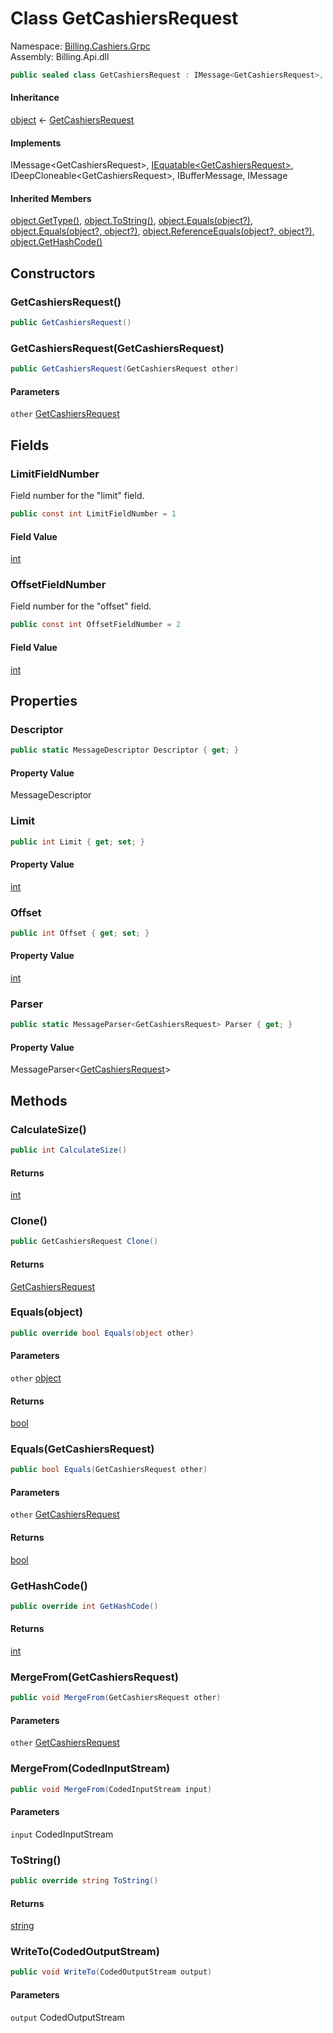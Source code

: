 # <a id="Billing_Cashiers_Grpc_GetCashiersRequest"></a> Class GetCashiersRequest

Namespace: [Billing.Cashiers.Grpc](Billing.Cashiers.Grpc.md)  
Assembly: Billing.Api.dll  

```csharp
public sealed class GetCashiersRequest : IMessage<GetCashiersRequest>, IEquatable<GetCashiersRequest>, IDeepCloneable<GetCashiersRequest>, IBufferMessage, IMessage
```

#### Inheritance

[object](https://learn.microsoft.com/dotnet/api/system.object) ← 
[GetCashiersRequest](Billing.Cashiers.Grpc.GetCashiersRequest.md)

#### Implements

IMessage<GetCashiersRequest\>, 
[IEquatable<GetCashiersRequest\>](https://learn.microsoft.com/dotnet/api/system.iequatable\-1), 
IDeepCloneable<GetCashiersRequest\>, 
IBufferMessage, 
IMessage

#### Inherited Members

[object.GetType\(\)](https://learn.microsoft.com/dotnet/api/system.object.gettype), 
[object.ToString\(\)](https://learn.microsoft.com/dotnet/api/system.object.tostring), 
[object.Equals\(object?\)](https://learn.microsoft.com/dotnet/api/system.object.equals\#system\-object\-equals\(system\-object\)), 
[object.Equals\(object?, object?\)](https://learn.microsoft.com/dotnet/api/system.object.equals\#system\-object\-equals\(system\-object\-system\-object\)), 
[object.ReferenceEquals\(object?, object?\)](https://learn.microsoft.com/dotnet/api/system.object.referenceequals), 
[object.GetHashCode\(\)](https://learn.microsoft.com/dotnet/api/system.object.gethashcode)

## Constructors

### <a id="Billing_Cashiers_Grpc_GetCashiersRequest__ctor"></a> GetCashiersRequest\(\)

```csharp
public GetCashiersRequest()
```

### <a id="Billing_Cashiers_Grpc_GetCashiersRequest__ctor_Billing_Cashiers_Grpc_GetCashiersRequest_"></a> GetCashiersRequest\(GetCashiersRequest\)

```csharp
public GetCashiersRequest(GetCashiersRequest other)
```

#### Parameters

`other` [GetCashiersRequest](Billing.Cashiers.Grpc.GetCashiersRequest.md)

## Fields

### <a id="Billing_Cashiers_Grpc_GetCashiersRequest_LimitFieldNumber"></a> LimitFieldNumber

Field number for the "limit" field.

```csharp
public const int LimitFieldNumber = 1
```

#### Field Value

 [int](https://learn.microsoft.com/dotnet/api/system.int32)

### <a id="Billing_Cashiers_Grpc_GetCashiersRequest_OffsetFieldNumber"></a> OffsetFieldNumber

Field number for the "offset" field.

```csharp
public const int OffsetFieldNumber = 2
```

#### Field Value

 [int](https://learn.microsoft.com/dotnet/api/system.int32)

## Properties

### <a id="Billing_Cashiers_Grpc_GetCashiersRequest_Descriptor"></a> Descriptor

```csharp
public static MessageDescriptor Descriptor { get; }
```

#### Property Value

 MessageDescriptor

### <a id="Billing_Cashiers_Grpc_GetCashiersRequest_Limit"></a> Limit

```csharp
public int Limit { get; set; }
```

#### Property Value

 [int](https://learn.microsoft.com/dotnet/api/system.int32)

### <a id="Billing_Cashiers_Grpc_GetCashiersRequest_Offset"></a> Offset

```csharp
public int Offset { get; set; }
```

#### Property Value

 [int](https://learn.microsoft.com/dotnet/api/system.int32)

### <a id="Billing_Cashiers_Grpc_GetCashiersRequest_Parser"></a> Parser

```csharp
public static MessageParser<GetCashiersRequest> Parser { get; }
```

#### Property Value

 MessageParser<[GetCashiersRequest](Billing.Cashiers.Grpc.GetCashiersRequest.md)\>

## Methods

### <a id="Billing_Cashiers_Grpc_GetCashiersRequest_CalculateSize"></a> CalculateSize\(\)

```csharp
public int CalculateSize()
```

#### Returns

 [int](https://learn.microsoft.com/dotnet/api/system.int32)

### <a id="Billing_Cashiers_Grpc_GetCashiersRequest_Clone"></a> Clone\(\)

```csharp
public GetCashiersRequest Clone()
```

#### Returns

 [GetCashiersRequest](Billing.Cashiers.Grpc.GetCashiersRequest.md)

### <a id="Billing_Cashiers_Grpc_GetCashiersRequest_Equals_System_Object_"></a> Equals\(object\)

```csharp
public override bool Equals(object other)
```

#### Parameters

`other` [object](https://learn.microsoft.com/dotnet/api/system.object)

#### Returns

 [bool](https://learn.microsoft.com/dotnet/api/system.boolean)

### <a id="Billing_Cashiers_Grpc_GetCashiersRequest_Equals_Billing_Cashiers_Grpc_GetCashiersRequest_"></a> Equals\(GetCashiersRequest\)

```csharp
public bool Equals(GetCashiersRequest other)
```

#### Parameters

`other` [GetCashiersRequest](Billing.Cashiers.Grpc.GetCashiersRequest.md)

#### Returns

 [bool](https://learn.microsoft.com/dotnet/api/system.boolean)

### <a id="Billing_Cashiers_Grpc_GetCashiersRequest_GetHashCode"></a> GetHashCode\(\)

```csharp
public override int GetHashCode()
```

#### Returns

 [int](https://learn.microsoft.com/dotnet/api/system.int32)

### <a id="Billing_Cashiers_Grpc_GetCashiersRequest_MergeFrom_Billing_Cashiers_Grpc_GetCashiersRequest_"></a> MergeFrom\(GetCashiersRequest\)

```csharp
public void MergeFrom(GetCashiersRequest other)
```

#### Parameters

`other` [GetCashiersRequest](Billing.Cashiers.Grpc.GetCashiersRequest.md)

### <a id="Billing_Cashiers_Grpc_GetCashiersRequest_MergeFrom_Google_Protobuf_CodedInputStream_"></a> MergeFrom\(CodedInputStream\)

```csharp
public void MergeFrom(CodedInputStream input)
```

#### Parameters

`input` CodedInputStream

### <a id="Billing_Cashiers_Grpc_GetCashiersRequest_ToString"></a> ToString\(\)

```csharp
public override string ToString()
```

#### Returns

 [string](https://learn.microsoft.com/dotnet/api/system.string)

### <a id="Billing_Cashiers_Grpc_GetCashiersRequest_WriteTo_Google_Protobuf_CodedOutputStream_"></a> WriteTo\(CodedOutputStream\)

```csharp
public void WriteTo(CodedOutputStream output)
```

#### Parameters

`output` CodedOutputStream

